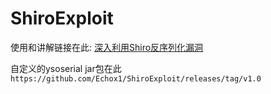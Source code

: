 # ShiroExploit
使用和讲解链接在此:
[深入利用Shiro反序列化漏洞 ](https://xz.aliyun.com/t/8445)

自定义的ysoserial jar包在此 `https://github.com/Echox1/ShiroExploit/releases/tag/v1.0`
